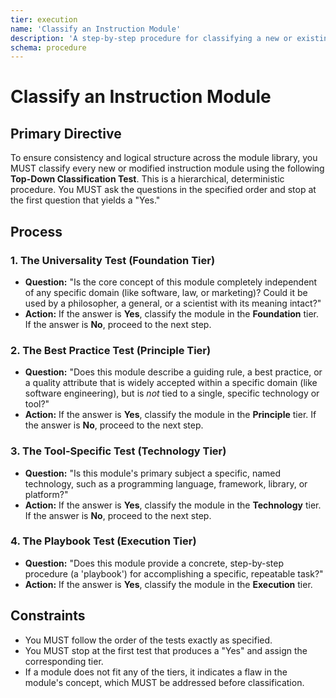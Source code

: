 ```yaml
---
tier: execution
name: 'Classify an Instruction Module'
description: 'A step-by-step procedure for classifying a new or existing instruction module into the correct tier (Foundation, Principle, Technology, or Execution) using the Top-Down Classification Test.'
schema: procedure
---
```


# Classify an Instruction Module

## Primary Directive

To ensure consistency and logical structure across the module library, you MUST classify every new or modified instruction module using the following **Top-Down Classification Test**. This is a hierarchical, deterministic procedure. You MUST ask the questions in the specified order and stop at the first question that yields a "Yes."

## Process

### 1. The Universality Test (Foundation Tier)

- **Question:** "Is the core concept of this module completely independent of any specific domain (like software, law, or marketing)? Could it be used by a philosopher, a general, or a scientist with its meaning intact?"
- **Action:** If the answer is **Yes**, classify the module in the **Foundation** tier. If the answer is **No**, proceed to the next step.

### 2. The Best Practice Test (Principle Tier)

- **Question:** "Does this module describe a guiding rule, a best practice, or a quality attribute that is widely accepted within a specific domain (like software engineering), but is _not_ tied to a single, specific technology or tool?"
- **Action:** If the answer is **Yes**, classify the module in the **Principle** tier. If the answer is **No**, proceed to the next step.

### 3. The Tool-Specific Test (Technology Tier)

- **Question:** "Is this module's primary subject a specific, named technology, such as a programming language, framework, library, or platform?"
- **Action:** If the answer is **Yes**, classify the module in the **Technology** tier. If the answer is **No**, proceed to the next step.

### 4. The Playbook Test (Execution Tier)

- **Question:** "Does this module provide a concrete, step-by-step procedure (a 'playbook') for accomplishing a specific, repeatable task?"
- **Action:** If the answer is **Yes**, classify the module in the **Execution** tier.

## Constraints

- You MUST follow the order of the tests exactly as specified.
- You MUST stop at the first test that produces a "Yes" and assign the corresponding tier.
- If a module does not fit any of the tiers, it indicates a flaw in the module's concept, which MUST be addressed before classification.
